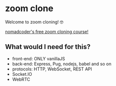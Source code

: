 # zoom clone
Welcome to zoom cloning! 🤓

[nomadcoder's free zoom cloning course!](https://nomadcoders.co/noom/lobby)


## What would I need for this?
- front-end: ONLY vanillaJS
- back-end: Express, Pug, nodejs, babel and so on
- protocols: HTTP, WebSocket, REST API
- Socket.IO
- WebRTC